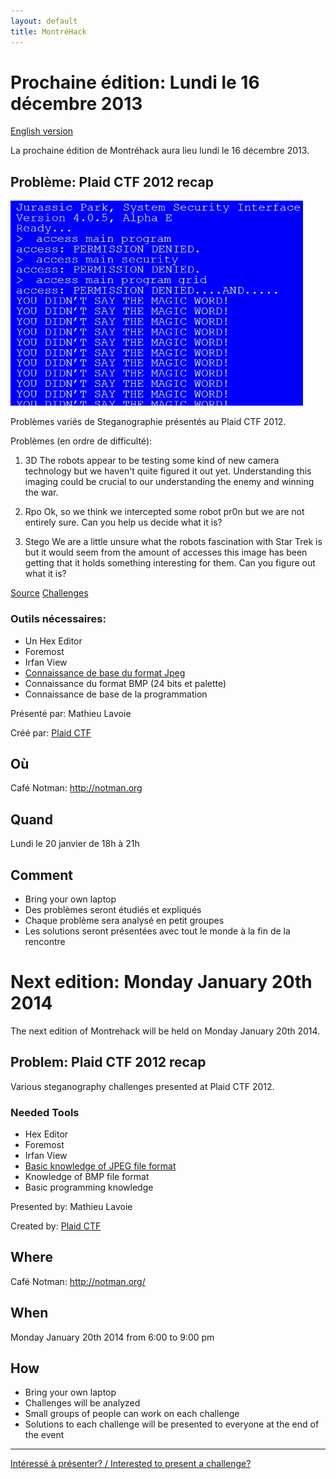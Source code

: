 ```yaml
---
layout: default
title: MontréHack
---
```


# Prochaine édition: Lundi le 16 décembre 2013
[English version](#english)

La prochaine édition de Montréhack aura lieu lundi le 16 décembre 2013.

## Problème: Plaid CTF 2012 recap

![You didn't say the magic word!](/images/13-12_hacked.png)

Problèmes variés de Steganographie présentés au Plaid CTF 2012.

Problèmes (en ordre de difficulté):
1) 3D
The robots appear to be testing some kind of new camera technology but we haven't quite figured it out yet. Understanding this imaging could be crucial to our understanding the enemy and winning the war.

2) Rpo
Ok, so we think we intercepted some robot pr0n but we are not entirely sure. Can you help us decide what it is?

3) Stego
We are a little unsure what the robots fascination with Star Trek is but it would seem from the amount of accesses this image has been getting that it holds something interesting for them. Can you figure out what it is?

[Source](http://www.techbrunch.fr/wp-content/uploads/2012/05/Plaid-CTF-2012-Simple-interface.htm)
[Challenges](http://repo.shell-storm.org/CTF/PlaidCTF-2012/)


### Outils nécessaires:

* Un Hex Editor
* Foremost
* Irfan View
* [Connaissance de base du format Jpeg](http://fr.wikipedia.org/wiki/JPEG#Syntaxe_et_structure)
* Connaissance du format BMP (24 bits et palette)
* Connaissance de base de la programmation

Présenté par: Mathieu Lavoie

Créé par: [Plaid CTF](http://www.plaidctf.com/)

## Où
Café Notman: http://notman.org

## Quand
Lundi le 20 janvier de 18h à 21h

## Comment
* Bring your own laptop
* Des problèmes seront étudiés et expliqués
* Chaque problème sera analysé en petit groupes
* Les solutions seront présentées avec tout le monde à la fin de la rencontre


<a id="english"></a>
# Next edition: Monday January 20th 2014

The next edition of Montrehack will be held on Monday January 20th 2014.

## Problem: Plaid CTF 2012 recap

Various steganography challenges presented at Plaid CTF 2012.

### Needed Tools

* Hex Editor
* Foremost
* Irfan View
* [Basic knowledge of JPEG file format](http://en.wikipedia.org/wiki/JPEG)
* Knowledge of BMP file format
* Basic programming knowledge

Presented by: Mathieu Lavoie

Created by: [Plaid CTF](http://www.plaidctf.com/)

## Where
Café Notman: http://notman.org/

## When
Monday January 20th 2014 from 6:00 to 9:00 pm

## How
* Bring your own laptop
* Challenges will be analyzed
* Small groups of people can work on each challenge
* Solutions to each challenge will be presented to everyone at the end of the event

<hr/>

[Intéressé à présenter? / Interested to present a challenge?](https://github.com/montrehack/montrehack.github.com/wiki/Present-at-Montrehack)
